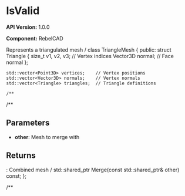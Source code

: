 # IsValid

**API Version:** 1.0.0

**Component:** RebelCAD

Represents a triangulated mesh
/
class TriangleMesh {
public:
    struct Triangle {
        size_t v1, v2, v3;  // Vertex indices
        Vector3D normal;     // Face normal
    };
    
    std::vector<Point3D> vertices;    // Vertex positions
    std::vector<Vector3D> normals;    // Vertex normals
    std::vector<Triangle> triangles;  // Triangle definitions
    
    /**

/**

## Parameters

- **other**: Mesh to merge with

## Returns

: Combined mesh
/
    std::shared_ptr<TriangleMesh> Merge(const std::shared_ptr<TriangleMesh>& other) const;
};

/**

